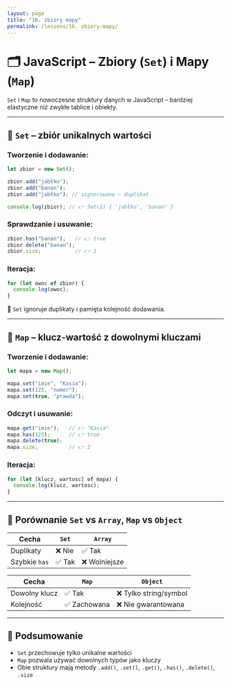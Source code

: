 ```yaml
---
layout: page
title: "16. zbiory mapy"
permalink: /lessons/16. zbiory-mapy/
---
```


# 🗂️ JavaScript – Zbiory (`Set`) i Mapy (`Map`)

`Set` i `Map` to nowoczesne struktury danych w JavaScript – bardziej elastyczne niż zwykłe tablice i obiekty.

---

## 🔹 `Set` – zbiór unikalnych wartości

### Tworzenie i dodawanie:

```js
let zbior = new Set();

zbior.add("jabłko");
zbior.add("banan");
zbior.add("jabłko"); // zignorowane – duplikat

console.log(zbior); // 👉 Set(2) { 'jabłko', 'banan' }
```

### Sprawdzanie i usuwanie:

```js
zbior.has("banan");   // 👉 true
zbior.delete("banan");
zbior.size;           // 👉 1
```

### Iteracja:

```js
for (let owoc of zbior) {
  console.log(owoc);
}
```

📌 `Set` ignoruje duplikaty i pamięta kolejność dodawania.

---

## 🔹 `Map` – klucz-wartość z dowolnymi kluczami

### Tworzenie i dodawanie:

```js
let mapa = new Map();

mapa.set("imie", "Kasia");
mapa.set(123, "numer");
mapa.set(true, "prawda");
```

### Odczyt i usuwanie:

```js
mapa.get("imie");   // 👉 "Kasia"
mapa.has(123);      // 👉 true
mapa.delete(true);
mapa.size;          // 👉 2
```

### Iteracja:

```js
for (let [klucz, wartosc] of mapa) {
  console.log(klucz, wartosc);
}
```

---

## 🔄 Porównanie `Set` vs `Array`, `Map` vs `Object`

| Cecha        | `Set`          | `Array`        |
|--------------|----------------|----------------|
| Duplikaty    | ❌ Nie          | ✅ Tak          |
| Szybkie `has`| ✅ Tak          | ❌ Wolniejsze   |

| Cecha        | `Map`          | `Object`       |
|--------------|----------------|----------------|
| Dowolny klucz| ✅ Tak          | ❌ Tylko string/symbol |
| Kolejność    | ✅ Zachowana    | ❌ Nie gwarantowana   |

---

## 🧠 Podsumowanie

- `Set` przechowuje tylko unikalne wartości
- `Map` pozwala używać dowolnych typów jako kluczy
- Obie struktury mają metody `.add()`, `.set()`, `.get()`, `.has()`, `.delete()`, `.size`
